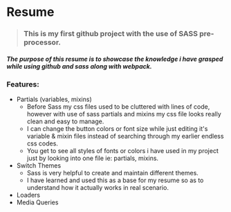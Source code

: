# Resume
> ### This is my first github project with the use of SASS pre-processor.

##### The purpose of this resume is to showcase the knowledge i have grasped while using github and sass along with webpack.


### Features:
* Partials (variables, mixins)
  * Before Sass my css files used to be cluttered with lines of code, however with use of sass partials and mixins my css file looks really clean and easy to manage.
  * I can change the button colors or font size while just editing it's variable & mixin files instead of searching through my earlier endless css codes.
  * You get to see all styles of fonts or colors i have used in my project just by looking into one file ie: partials, mixins.
* Switch Themes 
  * Sass is very helpful to create and maintain different themes.
  * I have learned and used this as a base for my resume so as to understand how it actually works in real scenario.
* Loaders
* Media Queries
